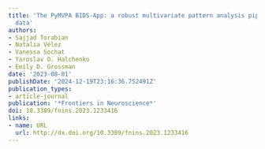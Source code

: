 ```yaml
---
title: 'The PyMVPA BIDS-App: a robust multivariate pattern analysis pipeline for fMRI
  data'
authors:
- Sajjad Torabian
- Natalia Vélez
- Vanessa Sochat
- Yaroslav O. Halchenko
- Emily D. Grossman
date: '2023-08-01'
publishDate: '2024-12-19T23:16:36.752491Z'
publication_types:
- article-journal
publication: '*Frontiers in Neuroscience*'
doi: 10.3389/fnins.2023.1233416
links:
- name: URL
  url: http://dx.doi.org/10.3389/fnins.2023.1233416
---
```

